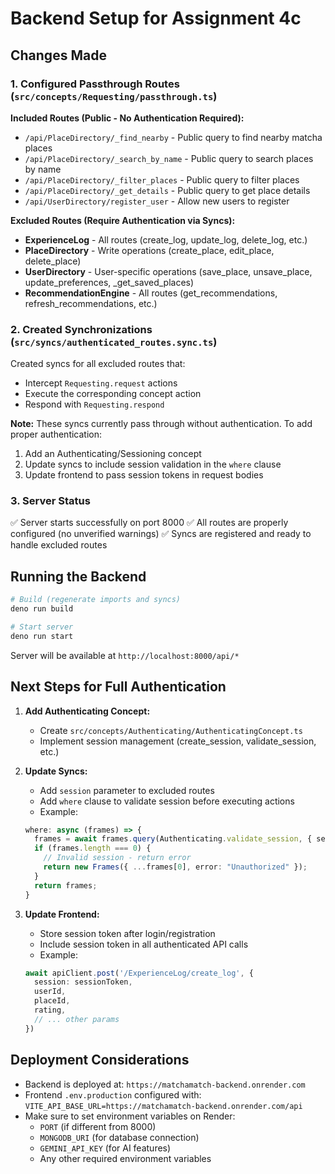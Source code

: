 # Backend Setup for Assignment 4c

## Changes Made

### 1. Configured Passthrough Routes (`src/concepts/Requesting/passthrough.ts`)

**Included Routes (Public - No Authentication Required):**
- `/api/PlaceDirectory/_find_nearby` - Public query to find nearby matcha places
- `/api/PlaceDirectory/_search_by_name` - Public query to search places by name
- `/api/PlaceDirectory/_filter_places` - Public query to filter places
- `/api/PlaceDirectory/_get_details` - Public query to get place details
- `/api/UserDirectory/register_user` - Allow new users to register

**Excluded Routes (Require Authentication via Syncs):**
- **ExperienceLog** - All routes (create_log, update_log, delete_log, etc.)
- **PlaceDirectory** - Write operations (create_place, edit_place, delete_place)
- **UserDirectory** - User-specific operations (save_place, unsave_place, update_preferences, _get_saved_places)
- **RecommendationEngine** - All routes (get_recommendations, refresh_recommendations, etc.)

### 2. Created Synchronizations (`src/syncs/authenticated_routes.sync.ts`)

Created syncs for all excluded routes that:
- Intercept `Requesting.request` actions
- Execute the corresponding concept action
- Respond with `Requesting.respond`

**Note:** These syncs currently pass through without authentication. To add proper authentication:
1. Add an Authenticating/Sessioning concept
2. Update syncs to include session validation in the `where` clause
3. Update frontend to pass session tokens in request bodies

### 3. Server Status

✅ Server starts successfully on port 8000
✅ All routes are properly configured (no unverified warnings)
✅ Syncs are registered and ready to handle excluded routes

## Running the Backend

```bash
# Build (regenerate imports and syncs)
deno run build

# Start server
deno run start
```

Server will be available at `http://localhost:8000/api/*`

## Next Steps for Full Authentication

1. **Add Authenticating Concept:**
   - Create `src/concepts/Authenticating/AuthenticatingConcept.ts`
   - Implement session management (create_session, validate_session, etc.)

2. **Update Syncs:**
   - Add `session` parameter to excluded routes
   - Add `where` clause to validate session before executing actions
   - Example:
   ```typescript
   where: async (frames) => {
     frames = await frames.query(Authenticating.validate_session, { session }, { userId });
     if (frames.length === 0) {
       // Invalid session - return error
       return new Frames({ ...frames[0], error: "Unauthorized" });
     }
     return frames;
   }
   ```

3. **Update Frontend:**
   - Store session token after login/registration
   - Include session token in all authenticated API calls
   - Example:
   ```typescript
   await apiClient.post('/ExperienceLog/create_log', {
     session: sessionToken,
     userId,
     placeId,
     rating,
     // ... other params
   })
   ```

## Deployment Considerations

- Backend is deployed at: `https://matchamatch-backend.onrender.com`
- Frontend `.env.production` configured with: `VITE_API_BASE_URL=https://matchamatch-backend.onrender.com/api`
- Make sure to set environment variables on Render:
  - `PORT` (if different from 8000)
  - `MONGODB_URI` (for database connection)
  - `GEMINI_API_KEY` (for AI features)
  - Any other required environment variables
